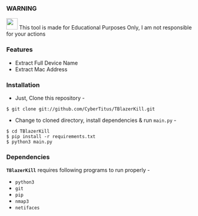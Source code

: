 ### WARNING 

<img src="https://upload.wikimedia.org/wikipedia/commons/thumb/1/17/Warning.svg/832px-Warning.svg.png" width="30" height="30"/> This tool is made for Educational Purposes Only, I am not responsible for your actions


### Features
  - Extract Full Device Name
  - Extract Mac Address

### Installation

- Just, Clone this repository -
```
$ git clone git://github.com/CyberTitus/TBlazerKill.git
```

- Change to cloned directory, install dependencies & run `main.py` -
```
$ cd TBlazerKill
$ pip install -r requirements.txt
$ python3 main.py
```

### Dependencies

**`TBlazerKill`** requires following programs to run properly - 
- `python3`
- `git`
- `pip`
- `nmap3`
- `netifaces`

